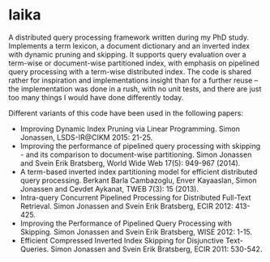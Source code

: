 laika
=====

A distributed query processing framework written during my PhD study. Implements a term lexicon, a document dictionary and an inverted index with dynamic pruning and skipping. It supports query evaluation over a term-wise or document-wise partitioned index, with emphasis on pipelined query processing with a term-wise distributed index. The code is shared rather for inspiration and implementations insight than for a further reuse – the implementation was done in a rush, with no unit tests, and there are just too many things I would have done differently today.

Different variants of this code have been used in the following papers:
* Improving Dynamic Index Pruning via Linear Programming. Simon Jonassen, LSDS-IR@CIKM 2015: 21-25.
* Improving the performance of pipelined query processing with skipping - and its comparison to document-wise partitioning. Simon Jonassen and Svein Erik Bratsberg, World Wide Web 17(5): 949-967 (2014).
* A term-based inverted index partitioning model for efficient distributed query processing. Berkant Barla Cambazoglu, Enver Kayaaslan, Simon Jonassen and Cevdet Aykanat, TWEB 7(3): 15 (2013).
* Intra-query Concurrent Pipelined Processing for Distributed Full-Text Retrieval. Simon Jonassen and Svein Erik Bratsberg, ECIR 2012: 413-425.
* Improving the Performance of Pipelined Query Processing with Skipping. Simon Jonassen and Svein Erik Bratsberg, WISE 2012: 1-15.
* Efficient Compressed Inverted Index Skipping for Disjunctive Text-Queries. Simon Jonassen and Svein Erik Bratsberg, ECIR 2011: 530-542.
